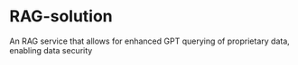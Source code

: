 # RAG-solution
An RAG service that allows for enhanced GPT querying of proprietary data, enabling data security

